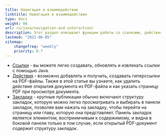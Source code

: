 ```yaml
---
title: Навигация и взаимодействие
linktitle: Навигация и взаимодействие
type: docs
weight: 90
url: ru/java/navigation-and-interaction/
description: Этот раздел описывает функции работы со ссылками, действиями и закладками.
lastmod: "2021-06-05"
sitemap:
    changefreq: "weekly"
    priority: 0.7
---
```


- [Ссылки](/pdf/java/links/) - вы можете легко создавать, обновлять и извлекать ссылки с помощью Java.
- [Действия](/pdf/java/actions/) - возможно добавлять и получать, создавать гиперссылки на PDF-файлы. Также в этой статье вы узнаете, как удалить действие открытия документа из PDF-файла и как указать страницу PDF при просмотре документа.
- [Закладки](/pdf/java/bookmarks/) - крупные публикации обычно включают структуру закладок, которую можно легко просматривать и выбирать в панели закладок, позволяя вам нажать на закладку, чтобы перейти на страницу или главу, которую она представляет. Панель закладок является элементом, восприимчивым к содержимому, и видна в боковой панели только в том случае, если открытый PDF-документ содержит структуру закладок.